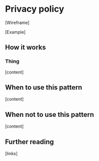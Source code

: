 # Privacy policy

\[Wireframe]

\[Example]

## How it works

### **Thing**

\[content]&#x20;

## **When to use this pattern**

\[content]&#x20;

## When not to use this pattern

\[content]&#x20;

## Further reading

\[links]&#x20;
